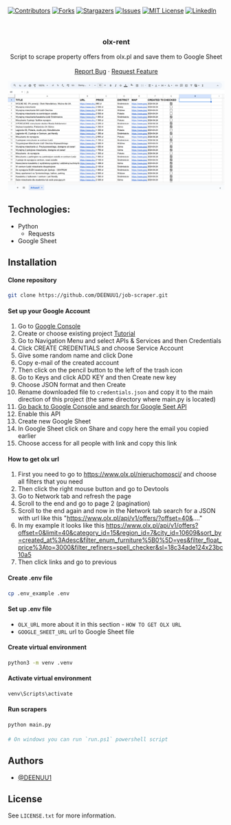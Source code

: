 [![Contributors][contributors-shield]][contributors-url]
[![Forks][forks-shield]][forks-url]
[![Stargazers][stars-shield]][stars-url]
[![Issues][issues-shield]][issues-url]
[![MIT License][license-shield]][license-url]
[![LinkedIn][linkedin-shield]][linkedin-url]



<br />
<div align="center">
  <h3 align="center">olx-rent</h3>

  <p align="center">
    Script to scrape property offers from olx.pl and save them to Google Sheet 
    <br />
    <br />
    <a href="https://github.com/DEENUU1/olx-rent/issues">Report Bug</a>
    ·
    <a href="https://github.com/DEENUU1/olx-rent/issues">Request Feature</a>
  </p>
</div>

<img src="assets/Screenshot_1.png" alt="google_sheet"/>




## Technologies:
- Python
  - Requests
- Google Sheet

## Installation

#### Clone repository
```bash
git clone https://github.com/DEENUU1/job-scraper.git
```

#### Set up your Google Account
1. Go to <a href="https://console.cloud.google.com/welcome?project=private-418116">Google Console</a>
2. Create or choose existing project <a href="https://developers.google.com/workspace/guides/create-project?hl=pl">Tutorial</a>
3. Go to Navigation Menu and select APIs & Services and then Credentials
4. Click CREATE CREDENTIALS and choose Service Account
5. Give some random name and click Done
6. Copy e-mail of the created account
7. Then click on the pencil button to the left of the trash icon
8. Go to Keys and click ADD KEY and then Create new key
9. Choose JSON format and then Create 
10. Rename downloaded file to `credentials.json` and copy it to the main direction of this project (the same directory where main.py is located)
11. <a href="https://console.cloud.google.com/marketplace/product/google/sheets.googleapis.com?q=search&referrer=search&project=private-418116" >Go back to Google Console and search for Google Seet API</a>
12. Enable this API
13. Create new Google Sheet 
14. In Google Sheet click on Share and copy here the email you copied earlier
15. Choose access for all people with link and copy this link

#### How to get olx url

1. First you need to go to https://www.olx.pl/nieruchomosci/ and choose all filters that you need 
2. Then click the right mouse button and go to Devtools
3. Go to Network tab and refresh the page
4. Scroll to the end and go to page 2 (pagination)
5. Scroll to the end again and now in the Network tab search for a JSON with url like this "https://www.olx.pl/api/v1/offers/?offset=40&...."
6. In my example it looks like this https://www.olx.pl/api/v1/offers?offset=0&limit=40&category_id=15&region_id=7&city_id=10609&sort_by=created_at%3Adesc&filter_enum_furniture%5B0%5D=yes&filter_float_price%3Ato=3000&filter_refiners=spell_checker&sl=18c34ade124x23bc10a5
7. Then click links and go to previous 

#### Create .env file
```bash
cp .env_example .env
```

#### Set up .env file
- `OLX_URL` more about it in this section - `HOW TO GET OLX URL`
- `GOOGLE_SHEET_URL` url to Google Sheet file 


#### Create virtual environment
```bash
python3 -m venv .venv
```

#### Activate virtual environment
```bash
venv\Scripts\activate
```

#### Run scrapers
```bash
python main.py

# On windows you can run `run.ps1` powershell script
```



## Authors

- [@DEENUU1](https://www.github.com/DEENUU1)

<!-- LICENSE -->

## License

See `LICENSE.txt` for more information.


<!-- MARKDOWN LINKS & IMAGES -->
<!-- https://www.markdownguide.org/basic-syntax/#reference-style-links -->

[contributors-shield]: https://img.shields.io/github/contributors/DEENUU1/olx-rent.svg?style=for-the-badge

[contributors-url]: https://github.com/DEENUU1/olx-rent/graphs/contributors

[forks-shield]: https://img.shields.io/github/forks/DEENUU1/olx-rent.svg?style=for-the-badge

[forks-url]: https://github.com/DEENUU1/olx-rent/network/members

[stars-shield]: https://img.shields.io/github/stars/DEENUU1/olx-rent.svg?style=for-the-badge

[stars-url]: https://github.com/DEENUU1/olx-rent/stargazers

[issues-shield]: https://img.shields.io/github/issues/DEENUU1/olx-rent.svg?style=for-the-badge

[issues-url]: https://github.com/DEENUU1/olx-rent/issues

[license-shield]: https://img.shields.io/github/license/DEENUU1/olx-rent.svg?style=for-the-badge

[license-url]: https://github.com/DEENUU1/olx-rent/blob/master/LICENSE.txt

[linkedin-shield]: https://img.shields.io/badge/-LinkedIn-black.svg?style=for-the-badge&logo=linkedin&colorB=555

[linkedin-url]: https://linkedin.com/in/kacper-wlodarczyk

[basic]: https://github.com/DEENUU1/olx-rent/blob/main/assets/v1_2/basic.gif?raw=true

[full]: https://github.com/DEENUU1/olx-rent/blob/main/assets/v1_2/full.gif?raw=true

[search]: https://github.com/DEENUU1/olx-rent/blob/main/assets/v1_2/search.gif?raw=true
